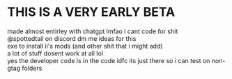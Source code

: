# THIS IS A VERY EARLY BETA
made almost entirley with chatgpt lmfao i cant code for shit    
@spottedtail on discord dm me ideas for this    
exe to install ii's mods (and other shit that i might add)    
a lot of stuff dosent work at all lol    
yes the developer code is in the code idfc its just there so i can test on non-gtag folders    
